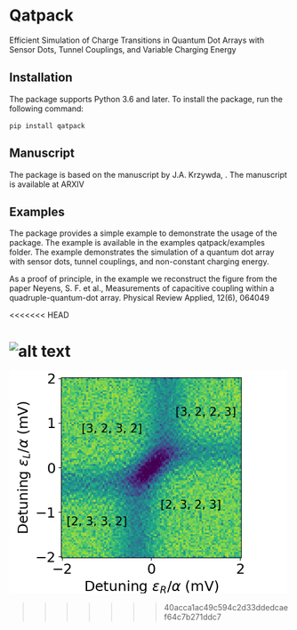 # Qatpack
Efficient Simulation of Charge Transitions in Quantum Dot Arrays with Sensor Dots, Tunnel Couplings, and Variable Charging Energy


## Installation
The package supports Python 3.6 and later. To install the package, run the following command:
 

    pip install qatpack

## Manuscript
The package is based on the manuscript by J.A. Krzywda, . The manuscript is available at ARXIV

## Examples
The package provides a simple example to demonstrate the usage of the package. The example is available in the examples qatpack/examples folder. The example demonstrates the simulation of a quantum dot array with sensor dots, tunnel couplings, and non-constant charging energy. 

As a proof of principle, in the example we reconstruct the figure from the paper Neyens, S. F. et al., Measurements of capacitive coupling within a quadruple-quantum-dot array. Physical Review Applied, 12(6), 064049

<<<<<<< HEAD

![alt text](../Figures/neyens.png)
=======
![Test](qatpack/Figures/neyens.png)
>>>>>>> 40acca1ac49c594c2d33ddedcaef64c7b271ddc7

